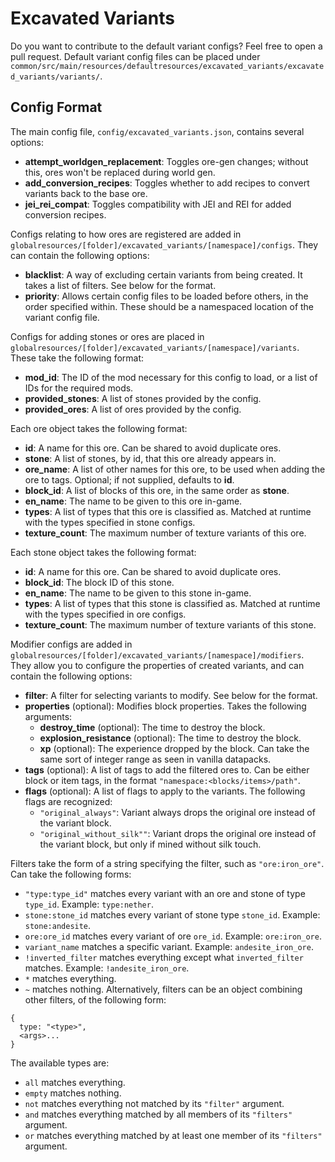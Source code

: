 # Excavated Variants

Do you want to contribute to the default variant configs? Feel free to open a pull request. Default variant config files can be placed under `common/src/main/resources/defaultresources/excavated_variants/excavated_variants/variants/`.


## Config Format

The main config file, `config/excavated_variants.json`, contains several options:

* **attempt\_worldgen\_replacement**: Toggles ore-gen changes; without this, ores won't be replaced during world gen.
* **add\_conversion\_recipes**: Toggles whether to add recipes to convert variants back to the base ore.
* **jei\_rei\_compat**: Toggles compatibility with JEI and REI for added conversion recipes.

Configs relating to how ores are registered are added in `globalresources/[folder]/excavated_variants/[namespace]/configs`. They can contain the following options:

* **blacklist**: A way of excluding certain variants from being created. It takes a list of filters. See below for the format.
* **priority**: Allows certain config files to be loaded before others, in the order specified within. These should be a namespaced location of the variant config file.

Configs for adding stones or ores are placed in `globalresources/[folder]/excavated_variants/[namespace]/variants`. These take the following format:

* **mod\_id**: The ID of the mod necessary for this config to load, or a list of IDs for the required mods.
* **provided_stones**: A list of stones provided by the config.
* **provided_ores**: A list of ores provided by the config.

Each ore object takes the following format:

* **id**: A name for this ore. Can be shared to avoid duplicate ores.
* **stone**: A list of stones, by id, that this ore already appears in.
* **ore\_name**: A list of other names for this ore, to be used when adding the ore to tags. Optional; if not supplied, defaults to **id**.
* **block\_id**: A list of blocks of this ore, in the same order as **stone**.
* **en\_name**: The name to be given to this ore in-game.
* **types**: A list of types that this ore is classified as. Matched at runtime with the types specified in stone configs.
* **texture\_count**: The maximum number of texture variants of this ore.

Each stone object takes the following format:

* **id**: A name for this ore. Can be shared to avoid duplicate ores.
* **block\_id**: The block ID of this stone.
* **en\_name**: The name to be given to this stone in-game.
* **types**: A list of types that this stone is classified as. Matched at runtime with the types specified in ore configs.
* **texture\_count**: The maximum number of texture variants of this stone.

Modifier configs are added in `globalresources/[folder]/excavated_variants/[namespace]/modifiers`. They allow you to configure the properties of created variants, and can contain the following options:

* **filter**: A filter for selecting variants to modify. See below for the format.
* **properties** (optional): Modifies block properties. Takes the following arguments:
  * **destroy_time** (optional): The time to destroy the block.
  * **explosion_resistance** (optional): The time to destroy the block.
  * **xp** (optional): The experience dropped by the block. Can take the same sort of integer range as seen in vanilla datapacks.
* **tags** (optional): A list of tags to add the filtered ores to. Can be either block or item tags, in the format `"namespace:<blocks/items>/path"`.
* **flags** (optional): A list of flags to apply to the variants. The following flags are recognized:
  * `"original_always"`: Variant always drops the original ore instead of the variant block.
  * `"original_without_silk""`: Variant drops the original ore instead of the variant block, but only if mined without silk touch.

Filters take the form of a string specifying the filter, such as `"ore:iron_ore"`. Can take the following forms:
* `"type:type_id"` matches every variant with an ore and stone of type `type_id`. Example: `type:nether`.  
* `stone:stone_id` matches every variant of stone type `stone_id`. Example: `stone:andesite`.
* `ore:ore_id` matches every variant of ore `ore_id`. Example: `ore:iron_ore`.
* `variant_name` matches a specific variant. Example: `andesite_iron_ore`.
* `!inverted_filter` matches everything except what `inverted_filter` matches. Example: `!andesite_iron_ore`.
* `*` matches everything.
* `~` matches nothing.
Alternatively, filters can be an object combining other filters, of the following form:
```json5
{
  type: "<type>",
  <args>...
}
```
The available types are:
* `all` matches everything.
* `empty` matches nothing.
* `not` matches everything not matched by its `"filter"` argument.
* `and` matches everything matched by all members of its `"filters"` argument.
* `or` matches everything matched by at least one member of its `"filters"` argument.

